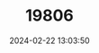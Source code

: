 ---
title: "19806"
category: "Saccopteryx gymnura"
draft: false
date: 2024-02-22 13:03:50
languages:
  English: ["Amazonian Sac-winged Bat"]
---